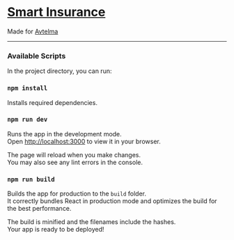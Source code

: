 # [Smart Insurance](https://avtelma.com)

Made for [Avtelma](https://smart-insurance.avtelma.com)
___

### Available Scripts

In the project directory, you can run:

### `npm install`

Installs required dependencies.

### `npm run dev`

Runs the app in the development mode.\
Open [http://localhost:3000](http://localhost:3000) to view it in your browser.

The page will reload when you make changes.\
You may also see any lint errors in the console.

### `npm run build`

Builds the app for production to the `build` folder.\
It correctly bundles React in production mode and optimizes the build for the best performance.

The build is minified and the filenames include the hashes.\
Your app is ready to be deployed!
